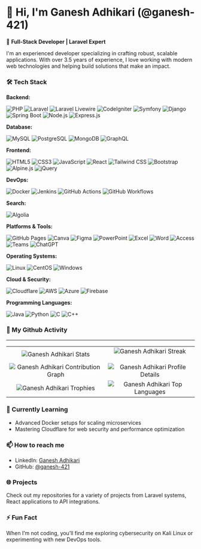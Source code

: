 # 👋 Hi, I'm Ganesh Adhikari (@ganesh-421)

🚀 **Full-Stack Developer | Laravel Expert**

I'm an experienced developer specializing in crafting robust, scalable applications. With over 3.5 years of experience, I love working with modern web technologies and helping build solutions that make an impact.

### 🛠️ Tech Stack

**Backend:**

![PHP](https://img.shields.io/badge/PHP-777BB4?style=for-the-badge&logo=php&logoColor=white)
![Laravel](https://img.shields.io/badge/Laravel-FF2D20?style=for-the-badge&logo=laravel&logoColor=white)
![Laravel Livewire](https://img.shields.io/badge/Livewire-4E56A6?style=for-the-badge&logo=laravel&logoColor=white)
![CodeIgniter](https://img.shields.io/badge/CodeIgniter-EF4223?style=for-the-badge&logo=codeigniter&logoColor=white)
![Symfony](https://img.shields.io/badge/Symfony-000000?style=for-the-badge&logo=symfony&logoColor=white)
![Django](https://img.shields.io/badge/Django-092E20?style=for-the-badge&logo=django&logoColor=white)
![Spring Boot](https://img.shields.io/badge/Spring%20Boot-6DB33F?style=for-the-badge&logo=springboot&logoColor=white)
![Node.js](https://img.shields.io/badge/Node.js-339933?style=for-the-badge&logo=nodedotjs&logoColor=white)
![Express.js](https://img.shields.io/badge/Express.js-000000?style=for-the-badge&logo=express&logoColor=white)


**Database:**

![MySQL](https://img.shields.io/badge/MySQL-4479A1?style=for-the-badge&logo=mysql&logoColor=white)
![PostgreSQL](https://img.shields.io/badge/PostgreSQL-4169E1?style=for-the-badge&logo=postgresql&logoColor=white)
![MongoDB](https://img.shields.io/badge/MongoDB-47A248?style=for-the-badge&logo=mongodb&logoColor=white)
![GraphQL](https://img.shields.io/badge/GraphQL-E10098?style=for-the-badge&logo=graphql&logoColor=white)

**Frontend:**

![HTML5](https://img.shields.io/badge/HTML5-E34F26?style=for-the-badge&logo=html5&logoColor=white)
![CSS3](https://img.shields.io/badge/CSS3-1572B6?style=for-the-badge&logo=css3&logoColor=white)
![JavaScript](https://img.shields.io/badge/JavaScript-F7DF1E?style=for-the-badge&logo=javascript&logoColor=black)
![React](https://img.shields.io/badge/React-61DAFB?style=for-the-badge&logo=react&logoColor=black)
![Tailwind CSS](https://img.shields.io/badge/Tailwind%20CSS-06B6D4?style=for-the-badge&logo=tailwindcss&logoColor=white)
![Bootstrap](https://img.shields.io/badge/Bootstrap-7952B3?style=for-the-badge&logo=bootstrap&logoColor=white)
![Alpine.js](https://img.shields.io/badge/Alpine.js-8BC0D0?style=for-the-badge&logo=alpine.js&logoColor=black)
![jQuery](https://img.shields.io/badge/jQuery-0769AD?style=for-the-badge&logo=jquery&logoColor=white)

**DevOps:**

![Docker](https://img.shields.io/badge/Docker-2496ED?style=for-the-badge&logo=docker&logoColor=white)
![Jenkins](https://img.shields.io/badge/Jenkins-D24939?style=for-the-badge&logo=jenkins&logoColor=white)
![GitHub Actions](https://img.shields.io/badge/GitHub%20Actions-2088FF?style=for-the-badge&logo=github-actions&logoColor=white)
![GitHub Workflows](https://img.shields.io/badge/GitHub%20Workflows-2088FF?style=for-the-badge&logo=githubactions&logoColor=white)


**Search:**

![Algolia](https://img.shields.io/badge/Algolia-5468FF?style=for-the-badge&logo=algolia&logoColor=white)

**Platforms & Tools:**

![GitHub Pages](https://img.shields.io/badge/GitHub%20Pages-222222?style=for-the-badge&logo=githubpages&logoColor=white)
![Canva](https://img.shields.io/badge/Canva-00C4CC?style=for-the-badge&logo=canva&logoColor=white)
![Figma](https://img.shields.io/badge/Figma-F24E1E?style=for-the-badge&logo=figma&logoColor=white)
![PowerPoint](https://img.shields.io/badge/PowerPoint-B7472A?style=for-the-badge&logo=microsoftpowerpoint&logoColor=white)
![Excel](https://img.shields.io/badge/Excel-217346?style=for-the-badge&logo=microsoftexcel&logoColor=white)
![Word](https://img.shields.io/badge/Word-2B579A?style=for-the-badge&logo=microsoftword&logoColor=white)
![Access](https://img.shields.io/badge/Access-A4373A?style=for-the-badge&logo=microsoftaccess&logoColor=white)
![Teams](https://img.shields.io/badge/Teams-6264A7?style=for-the-badge&logo=microsoftteams&logoColor=white)
![ChatGPT](https://img.shields.io/badge/ChatGPT-00A67E?style=for-the-badge&logo=openai&logoColor=white)


**Operating Systems:**

![Linux](https://img.shields.io/badge/Linux-FCC624?style=for-the-badge&logo=linux&logoColor=black)
![CentOS](https://img.shields.io/badge/CentOS-262577?style=for-the-badge&logo=centos&logoColor=white)
![Windows](https://img.shields.io/badge/Windows-0078D6?style=for-the-badge&logo=windows&logoColor=white)

**Cloud & Security:**

![Cloudflare](https://img.shields.io/badge/Cloudflare-F38020?style=for-the-badge&logo=cloudflare&logoColor=white)
![AWS](https://img.shields.io/badge/AWS-FF9900?style=for-the-badge&logo=amazonaws&logoColor=white)
![Azure](https://img.shields.io/badge/Azure-0078D4?style=for-the-badge&logo=microsoftazure&logoColor=white)
![Firebase](https://img.shields.io/badge/Firebase-FFCA28?style=for-the-badge&logo=firebase&logoColor=white)

**Programming Languages:**

![Java](https://img.shields.io/badge/Java-007396?style=for-the-badge&logo=java&logoColor=white)
![Python](https://img.shields.io/badge/Python-3776AB?style=for-the-badge&logo=python&logoColor=white)
![C](https://img.shields.io/badge/C-A8B9CC?style=for-the-badge&logo=c&logoColor=white)
![C++](https://img.shields.io/badge/C++-00599C?style=for-the-badge&logo=cplusplus&logoColor=white)

### 👨 My Github Activity

---

<table align="center">
    <tr>
        <td align="center">
            <img src="https://github-readme-stats.vercel.app/api?username=ganesh-421&show_icons=true&count_private=true&theme=tokyonight" alt="Ganesh Adhikari Stats" />
        </td>
        <td align="center">
            <img src="https://github-readme-streak-stats.herokuapp.com/?user=ganesh-421&theme=tokyonight" alt="Ganesh Adhikari Streak" /></p>
        </td>
    </tr>
    <tr>
        <td align="center">
            <img src="https://github-readme-activity-graph.vercel.app/graph?username=ganesh-421&theme=tokyo-night&hide_border=true" alt="Ganesh Adhikari Contribution Graph" />
        </td>
        <td align="center">
            <img src="https://github-profile-summary-cards.vercel.app/api/cards/profile-details?username=ganesh-421&theme=tokyonight" alt="Ganesh Adhikari Profile Details" />
        </td>
    </tr>
    <tr>
        <td align="center">
            <img src="https://github-profile-trophy.vercel.app/?username=ganesh-421&theme=tokyonight&row=2&column=3" alt="Ganesh Adhikari Trophies" />
        </td>
        <td align="center">
            <img src="https://github-readme-stats.vercel.app/api/top-langs/?username=ganesh-421&layout=compact&theme=tokyonight" alt="Ganesh Adhikari Top Languages" />
        </td>
    </tr>
</table>

### 🌱 Currently Learning

- Advanced Docker setups for scaling microservices
- Mastering Cloudflare for web security and performance optimization

### 📫 How to reach me

- LinkedIn: [Ganesh Adhikari](https://www.linkedin.com/in/ganesh-adhikari-li) 
- GitHub: [@ganesh-421](https://github.com/ganesh-421)

### 🌐 Projects

Check out my repositories for a variety of projects from Laravel systems, React applications to API integrations.

### ⚡ Fun Fact

When I’m not coding, you’ll find me exploring cybersecurity on Kali Linux or experimenting with new DevOps tools.


